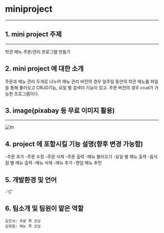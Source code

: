 # miniproject
------------
## 1. mini project 주제
------------

  학관 메뉴 주문/관리 프로그램 만들기



## 2. mini project 에 대한 소개
주문과 메뉴 관리 두개로 나누어 메뉴 관리 버전의 경우 일주일 동안의 학관 메뉴를 파일을 통해 불러오고 CRUD기능,  요일 별 검색이 기능이 있고. 
주문 버전의 경우 crud가 가능한 프로그램이다.


## 3. image(pixabay 등 무료 이미지 활용)
------------
![th](https://user-images.githubusercontent.com/130707940/236820886-6579a3e0-2e2f-4bdc-b947-9438d34692a5.jpg)


## 4. project 에 포함시킬 기능 설명(향후 변경 가능함)
-주문 추가
-주문 수정
-주문 삭제
-주문 출력
-메뉴 불러오기
-요일 별 메뉴 출력
-음식점 별 메뉴 출력
-메뉴 삭제
-메뉴 추가
-랜덤 메뉴 추천


## 5. 개발환경 및 언어
-'C'


## 6. 팀소개 및 팀원이 맡은 역할
```
김진서: 주문 쪽 코딩
김희원: 메뉴 쪽 코딩
```
